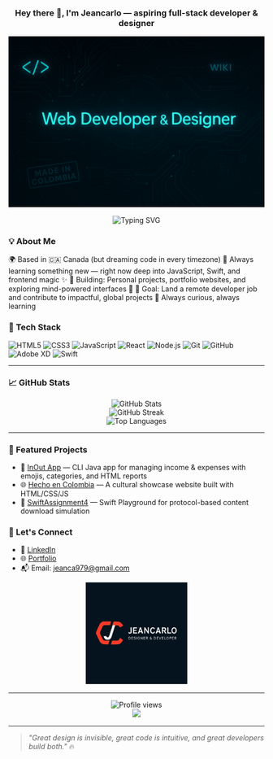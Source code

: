 
<h3 align="center">Hey there 👋, I'm Jeancarlo — aspiring full-stack developer & designer</h3>

![ChatGPT Image Jul 3, 2025 at 09_53_21 PM](https://github.com/jeanvq/jeanvq/blob/main/ChatGPT%20Image%20Jul%2010,%202025%20at%2007_06_30%20PM.png?raw=true)

<p align="center">
  <img src="https://readme-typing-svg.demolab.com?font=Fira+Code&weight=600&size=22&pause=1000&color=F75C4E&center=true&vCenter=true&width=440&lines=Building+cool+web+projects...;Learning+every+day!;Let%E2%80%99s+connect+%F0%9F%91%8D" alt="Typing SVG" />
</p>




### 💡 About Me

🌍 Based in 🇨🇦 Canada (but dreaming code in every timezone)
🌱 Always learning something new — right now deep into JavaScript, Swift, and frontend magic ✨
🔭 Building: Personal projects, portfolio websites, and exploring mind-powered interfaces 🤯
🎯 Goal: Land a remote developer job and contribute to impactful, global projects
🧠 Always curious, always learning


### 🧰 Tech Stack

![HTML5](https://img.shields.io/badge/-HTML5-E34F26?style=flat&logo=html5&logoColor=white)
![CSS3](https://img.shields.io/badge/-CSS3-1572B6?style=flat&logo=css3)
![JavaScript](https://img.shields.io/badge/-JavaScript-F7DF1E?style=flat&logo=javascript&logoColor=000)
![React](https://img.shields.io/badge/-React-61DAFB?style=flat&logo=react)
![Node.js](https://img.shields.io/badge/-Node.js-339933?style=flat&logo=node.js)
![Git](https://img.shields.io/badge/-Git-F05032?style=flat&logo=git)
![GitHub](https://img.shields.io/badge/-GitHub-181717?style=flat&logo=github)
![Adobe XD](https://img.shields.io/badge/-AdobeXD-FF61F6?style=flat&logo=adobe-xd)
![Swift](https://img.shields.io/badge/-Swift-FA7343?style=flat&logo=swift&logoColor=white)




---

### 📈 GitHub Stats

<p align="center">
  <img src="https://github-readme-stats.vercel.app/api?username=jeanvq&show_icons=true&theme=radical" alt="GitHub Stats" />
  <br />
  <img src="https://github-readme-streak-stats.herokuapp.com/?user=jeanvq&theme=radical" alt="GitHub Streak" />
  <br />
  <img src="https://github-readme-stats.vercel.app/api/top-langs/?username=jeanvq&layout=compact&theme=radical" alt="Top Languages" />
</p>

---

### 🚀 Featured Projects

- 🧾 [InOut App](https://github.com/jeanvq/InOut_App) — CLI Java app for managing income & expenses with emojis, categories, and HTML reports
- 🌐 [Hecho en Colombia](https://github.com/jeanvq/hechoencolombia) — A cultural showcase website built with HTML/CSS/JS
- 📱 [SwiftAssignment4](https://github.com/jeanvq/SwiftAssignment4) — Swift Playground for protocol-based content download simulation


### 🤝 Let's Connect

- 💼 [LinkedIn](https://www.linkedin.com/in/jeancarlo-ricardo-392b4a365/)
- 🌐 [Portfolio](https://tu-portfolio.com)
- 📬 Email: jeanca979@gmail.com


<p align="center">
  <img src="https://github.com/jeanvq/jeanvq/raw/main/jeancarlo_logo_tech_shine.gif" width="200" alt="Logo con efecto tecnológico" />
</p>


---

<p align="center">
  <img src="https://komarev.com/ghpvc/?username=jeanvq&label=Profile+Views&color=orange&style=flat" alt="Profile views" />
  <br />
  <img src="https://media.giphy.com/media/qgQUggAC3Pfv687qPC/giphy.gif" width="400" />
</p>

---

> _"Great design is invisible, great code is intuitive, and great developers build both."_ 🔥





